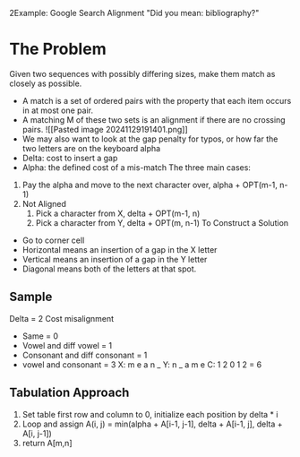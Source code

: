 2Example: Google Search Alignment
"Did you mean: bibliography?"
# The Problem
Given two sequences with possibly differing sizes, make them match as closely as possible.
- A match is a set of ordered pairs with the property that each item occurs in at most one pair.
- A matching M of these two sets is an alignment if there are no crossing pairs.
![[Pasted image 20241129191401.png]]
- We may also want to look at the gap penalty for typos, or how far the two letters are on the keyboard alpha
- Delta: cost to insert a gap
- Alpha: the defined cost of a mis-match
The three main cases:
1. Pay the alpha and move to the next character over, alpha + OPT(m-1, n-1)
2. Not Aligned
	1. Pick a character from X, delta + OPT(m-1, n)
	2. Pick a character from Y, delta + OPT(m, n-1)
To Construct a Solution
- Go to corner cell
- Horizontal means an insertion of a gap in the X letter
- Vertical means an insertion of a gap in the Y letter
- Diagonal means both of the letters at that spot.
## Sample
Delta = 2
Cost misalignment
- Same = 0
- Vowel and diff vowel = 1
- Consonant and diff consonant = 1
- vowel and consonant = 3
X: m e a n _
Y: n _ a m e
C: 1 2 0 1 2 = 6
## Tabulation Approach
1. Set table first row and column to 0, initialize each position by delta * i
2. Loop and assign A(i, j) = min(alpha + A[i-1, j-1], delta + A[i-1, j], delta + A[i, j-1])
3. return A[m,n]